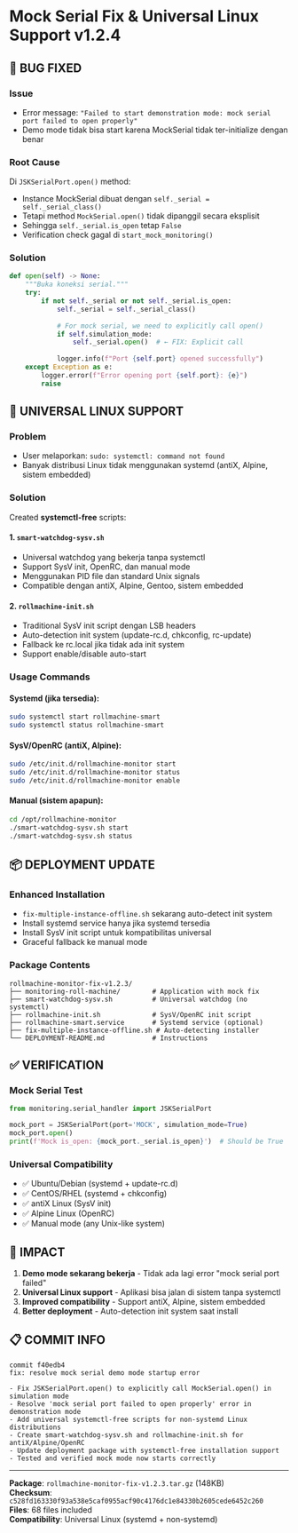 # Mock Serial Fix & Universal Linux Support v1.2.4

## 🐛 **BUG FIXED**

### Issue
- Error message: `"Failed to start demonstration mode: mock serial port failed to open properly"`
- Demo mode tidak bisa start karena MockSerial tidak ter-initialize dengan benar

### Root Cause
Di `JSKSerialPort.open()` method:
- Instance MockSerial dibuat dengan `self._serial = self._serial_class()`
- Tetapi method `MockSerial.open()` tidak dipanggil secara eksplisit
- Sehingga `self._serial.is_open` tetap `False`
- Verification check gagal di `start_mock_monitoring()`

### Solution
```python
def open(self) -> None:
    """Buka koneksi serial."""
    try:
        if not self._serial or not self._serial.is_open:
            self._serial = self._serial_class()
            
            # For mock serial, we need to explicitly call open()
            if self.simulation_mode:
                self._serial.open()  # ← FIX: Explicit call
            
            logger.info(f"Port {self.port} opened successfully")
    except Exception as e:
        logger.error(f"Error opening port {self.port}: {e}")
        raise
```

## 🔧 **UNIVERSAL LINUX SUPPORT**

### Problem
- User melaporkan: `sudo: systemctl: command not found`
- Banyak distribusi Linux tidak menggunakan systemd (antiX, Alpine, sistem embedded)

### Solution
Created **systemctl-free** scripts:

#### 1. `smart-watchdog-sysv.sh`
- Universal watchdog yang bekerja tanpa systemctl
- Support SysV init, OpenRC, dan manual mode
- Menggunakan PID file dan standard Unix signals
- Compatible dengan antiX, Alpine, Gentoo, sistem embedded

#### 2. `rollmachine-init.sh` 
- Traditional SysV init script dengan LSB headers
- Auto-detection init system (update-rc.d, chkconfig, rc-update)
- Fallback ke rc.local jika tidak ada init system
- Support enable/disable auto-start

### Usage Commands

#### Systemd (jika tersedia):
```bash
sudo systemctl start rollmachine-smart
sudo systemctl status rollmachine-smart
```

#### SysV/OpenRC (antiX, Alpine):
```bash
sudo /etc/init.d/rollmachine-monitor start
sudo /etc/init.d/rollmachine-monitor status
sudo /etc/init.d/rollmachine-monitor enable
```

#### Manual (sistem apapun):
```bash
cd /opt/rollmachine-monitor
./smart-watchdog-sysv.sh start
./smart-watchdog-sysv.sh status
```

## 📦 **DEPLOYMENT UPDATE**

### Enhanced Installation
- `fix-multiple-instance-offline.sh` sekarang auto-detect init system
- Install systemd service hanya jika systemd tersedia
- Install SysV init script untuk kompatibilitas universal
- Graceful fallback ke manual mode

### Package Contents
```
rollmachine-monitor-fix-v1.2.3/
├── monitoring-roll-machine/        # Application with mock fix
├── smart-watchdog-sysv.sh          # Universal watchdog (no systemctl)
├── rollmachine-init.sh             # SysV/OpenRC init script
├── rollmachine-smart.service       # Systemd service (optional)
├── fix-multiple-instance-offline.sh # Auto-detecting installer
└── DEPLOYMENT-README.md            # Instructions
```

## ✅ **VERIFICATION**

### Mock Serial Test
```python
from monitoring.serial_handler import JSKSerialPort

mock_port = JSKSerialPort(port='MOCK', simulation_mode=True)
mock_port.open()
print(f'Mock is_open: {mock_port._serial.is_open}')  # Should be True
```

### Universal Compatibility
- ✅ Ubuntu/Debian (systemd + update-rc.d)
- ✅ CentOS/RHEL (systemd + chkconfig) 
- ✅ antiX Linux (SysV init)
- ✅ Alpine Linux (OpenRC)
- ✅ Manual mode (any Unix-like system)

## 🚀 **IMPACT**

1. **Demo mode sekarang bekerja** - Tidak ada lagi error "mock serial port failed"
2. **Universal Linux support** - Aplikasi bisa jalan di sistem tanpa systemctl
3. **Improved compatibility** - Support antiX, Alpine, sistem embedded
4. **Better deployment** - Auto-detection init system saat install

## 📋 **COMMIT INFO**

```
commit f40edb4
fix: resolve mock serial demo mode startup error

- Fix JSKSerialPort.open() to explicitly call MockSerial.open() in simulation mode  
- Resolve 'mock serial port failed to open properly' error in demonstration mode
- Add universal systemctl-free scripts for non-systemd Linux distributions
- Create smart-watchdog-sysv.sh and rollmachine-init.sh for antiX/Alpine/OpenRC
- Update deployment package with systemctl-free installation support
- Tested and verified mock mode now starts correctly
```

---

**Package**: `rollmachine-monitor-fix-v1.2.3.tar.gz` (148KB)  
**Checksum**: `c528fd163330f93a538e5caf0955acf90c4176dc1e84330b2605cede6452c260`  
**Files**: 68 files included  
**Compatibility**: Universal Linux (systemd + non-systemd) 